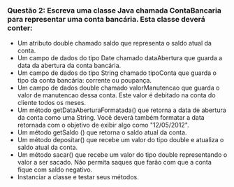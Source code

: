 ### **Questão 2:** Escreva uma classe Java chamada ContaBancaria para representar uma conta bancária. Esta classe deverá conter:
- Um atributo double chamado saldo que representa o saldo atual da conta. 
- Um campo de dados do tipo Date chamado dataAbertura que guarda a data da abertura da conta bancária.
- Um campo de dados do tipo String chamado tipoConta que guarda o tipo da conta bancária: corrente ou poupança.
- Um campo de dados double chamado valorManutencao que guarda o valor de manutencao dessa conta. Este valor é debitado na conta do cliente todos os meses. 
- Um método getDataAberturaFormatada() que retorna a data de abertura da conta como uma String. Você deverá também formatar a data retornada com o objetivo de exibir algo como "12/05/2012".
- Um método getSaldo () que retorna o saldo atual da conta. 
- Um método depositar() que recebe um valor do tipo double e atualiza o saldo atual da conta.
- Um método sacar() que recebe um valor do tipo double representando o valor a ser sacado. Não permita saques que farão com que a conta fique com saldo negativo.
- Instanciar a classe e testar seus métodos.

